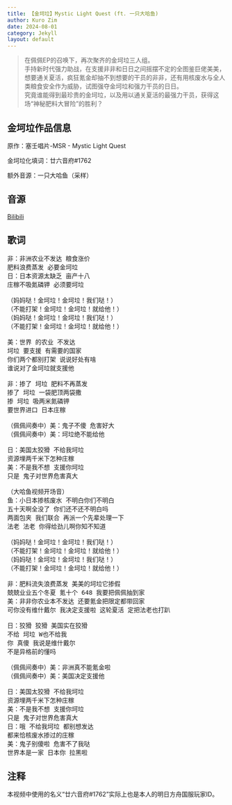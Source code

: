 ```yaml
---
title: 【金坷垃】Mystic Light Quest (ft. 一只大哈鱼)
author: Kuro Zim
date: 2024-08-01
category: Jekyll
layout: default
---
```


> 在佩佩EP的召唤下，再次聚齐的金坷垃三人组。<br>手持新时代强力助战，在支援非非和日日之间摇摆不定的全图鉴巨佬美美，想要通关夏活，疯狂氪金却抽不到想要的干员的非非，还有用核废水与全人类粮食安全作为威胁，试图强夺金坷垃和强力干员的日日。<br>究竟谁能得到最珍贵的金坷垃，以及用以通关夏活的最强力干员，获得这场“神秘肥料大冒险”的胜利？

## 金坷垃作品信息

原作：塞壬唱片-MSR - Mystic Light Quest

金坷垃化填词：廿六音府#1762

额外音源：一只大哈鱼（采样）

## 音源

[Bilibili](https://www.bilibili.com/video/BV1MVveedEK9)

## 歌词

<pre>
非：非洲农业不发达 粮食涨价
肥料浪费蒸发 必要金坷垃
日：日本资源太缺乏 亩产十八
庄稼不吸氮磷钾 必须要坷垃

（妈妈哒！金坷垃！金坷垃！我们哒！）
（不能打架！金坷垃！金坷垃！就给他！）
（妈妈哒！金坷垃！金坷垃！我们哒！）
（不能打架！金坷垃！金坷垃！就给他！）

美：世界 的农业 不发达
坷垃 要支援 有需要的国家
你们两个都别打架 说说好处有啥
谁说对了金坷垃就支援他

非：掺了 坷垃 肥料不再蒸发
掺了 坷垃 一袋肥顶两袋撒
掺 坷垃 吸两米氮磷钾
要世界进口 日本庄稼

（佩佩间奏中）美：鬼子不傻 危害好大
（佩佩间奏中）美：坷垃绝不能给他

日：美国太狡猾 不给我坷垃
资源埋两千米下怎种庄稼
美：不是我不想 支援你坷垃
只是 鬼子对世界危害真大

（大哈鱼视频开场音）
鱼：小日本掺核废水 不明白你们不明白
五十天啊全没了 你们还不还不明白吗
两面包夹 我们联合 再派一个先辈处理一下
法老 法老 你得给劲儿啊你知不知道

（妈妈哒！金坷垃！金坷垃！我们哒！）
（不能打架！金坷垃！金坷垃！就给他！）
（妈妈哒！金坷垃！金坷垃！我们哒！）
（不能打架！金坷垃！金坷垃！就给他！）

非：肥料流失浪费蒸发 美美的坷垃它掺假
兢兢业业五个冬夏 氪十个 648 我要把佩佩抽到家
美：非非你农业本不发达 还要氪金把限定都带回家
可你没有维什戴尔 我决定支援啦 这轮夏活 定把法老也打趴

日：狡猾 狡猾 美国实在狡猾
不给 坷垃 W也不给我
你 真傻 我说是维什戴尔
不是异格前的懂吗

（佩佩间奏中）美：非洲真不能氪金啦
（佩佩间奏中）美：美国决定支援他

日：美国太狡猾 不给我坷垃
资源埋两千米下怎种庄稼
美：不是我不想 支援你坷垃
只是 鬼子对世界危害真大
日：哦 不给我坷垃 都别想发达
都来恰核废水掺过的庄稼
美：鬼子别傻啦 危害不了我哒
世界本是一家 日本你 拉黑啦</pre>

## 注释

本视频中使用的名义“廿六音府#1762”实际上也是本人的明日方舟国服玩家ID。
